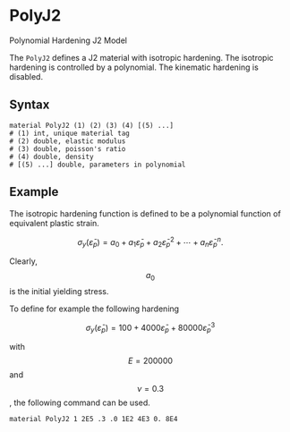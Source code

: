 # PolyJ2

Polynomial Hardening J2 Model

The `PolyJ2` defines a J2 material with isotropic hardening. The isotropic hardening is controlled by a polynomial. The kinematic hardening is disabled.

## Syntax

```
material PolyJ2 (1) (2) (3) (4) [(5) ...]
# (1) int, unique material tag
# (2) double, elastic modulus
# (3) double, poisson's ratio
# (4) double, density
# [(5) ...] double, parameters in polynomial
```

## Example

The isotropic hardening function is defined to be a polynomial function of equivalent plastic strain.

$$
\sigma_y(\bar\varepsilon_p)=a_0+a_1\bar\varepsilon_p+a_2\bar\varepsilon_p^2+\cdots+a_n\bar\varepsilon_p^n.
$$

Clearly, $$a_0$$ is the initial yielding stress.

To define for example the following hardening

$$
\sigma_y(\bar\varepsilon_p)=100+4000\bar\varepsilon_p+80000\bar\varepsilon_p^3
$$

with $$E=200000$$ and $$\nu=0.3$$, the following command can be used.

```
material PolyJ2 1 2E5 .3 .0 1E2 4E3 0. 8E4
```
